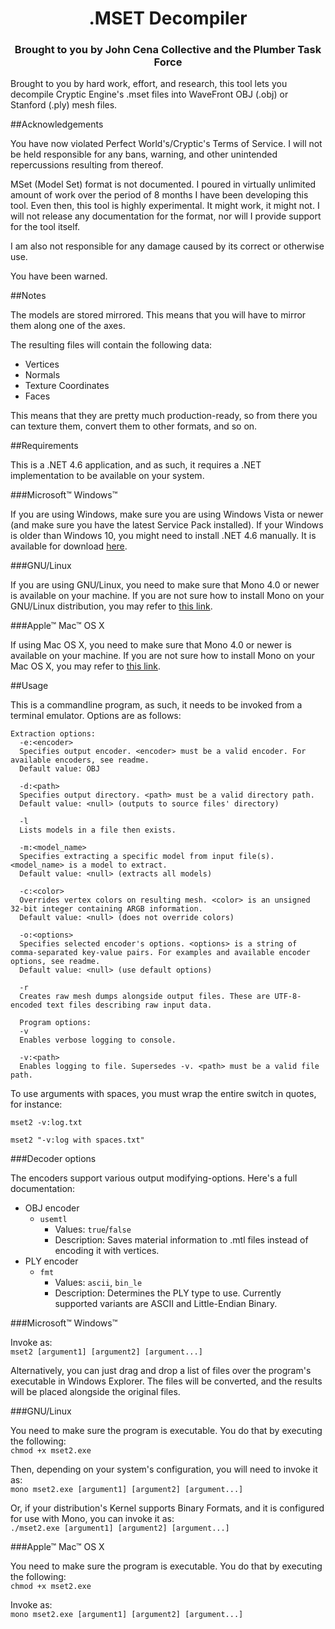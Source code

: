 <h1 style="text-align: center;">.MSET Decompiler</h1>
<h3 style="text-align: center;">Brought to you by John Cena Collective and the Plumber Task Force</h3>

Brought to you by hard work, effort, and research, this tool lets you decompile Cryptic Engine's .mset files into WaveFront OBJ (.obj) or Stanford (.ply) mesh files.

##Acknowledgements

You have now violated Perfect World's/Cryptic's Terms of Service. I will not be held responsible for any bans, warning, and other unintended repercussions resulting from thereof.

MSet (Model Set) format is not documented. I poured in virtually unlimited amount of work over the period of 8 months I have been developing this tool. Even then, this tool is highly experimental. It might work, it might not. I will not release any documentation for the format, nor will I provide support for the tool itself.

I am also not responsible for any damage caused by its correct or otherwise use.

You have been warned.

##Notes

The models are stored mirrored. This means that you will have to mirror them along one of the axes.

The resulting files will contain the following data:

* Vertices
* Normals
* Texture Coordinates
* Faces

This means that they are pretty much production-ready, so from there you can texture them, convert them to other formats, and so on.

##Requirements

This is a .NET 4.6 application, and as such, it requires a .NET implementation to be available on your system.

###Microsoft™ Windows™

If you are using Windows, make sure you are using Windows Vista or newer (and make sure you have the latest Service Pack installed). If your Windows is older than Windows 10, you might need to install .NET 4.6 manually. It is available for download [here](https://www.microsoft.com/en-us/download/details.aspx?id=48130).

###GNU/Linux

If you are using GNU/Linux, you need to make sure that Mono 4.0 or newer is available on your machine. If you are not sure how to install Mono on your GNU/Linux distribution, you may refer to [this link](http://www.mono-project.com/docs/getting-started/install/linux/).

###Apple™ Mac™ OS X

If using Mac OS X, you need to make sure that Mono 4.0 or newer is available on your machine. If you are not sure how to install Mono on your Mac OS X, you may refer to [this link](http://www.mono-project.com/docs/getting-started/install/mac/).

##Usage

This is a commandline program, as such, it needs to be invoked from a terminal emulator. Options are as follows:

    Extraction options:
      -e:<encoder>
      Specifies output encoder. <encoder> must be a valid encoder. For available encoders, see readme.
      Default value: OBJ
      
      -d:<path>
      Specifies output directory. <path> must be a valid directory path.
      Default value: <null> (outputs to source files' directory)
      
      -l
      Lists models in a file then exists.
      
      -m:<model_name>
      Specifies extracting a specific model from input file(s). <model_name> is a model to extract.
      Default value: <null> (extracts all models)
      
      -c:<color>
      Overrides vertex colors on resulting mesh. <color> is an unsigned 32-bit integer containing ARGB information.
      Default value: <null> (does not override colors)
      
      -o:<options>
      Specifies selected encoder's options. <options> is a string of comma-separated key-value pairs. For examples and available encoder options, see readme.
      Default value: <null> (use default options)

      -r
      Creates raw mesh dumps alongside output files. These are UTF-8-encoded text files describing raw input data.
      
      Program options:
      -v
      Enables verbose logging to console.
      
      -v:<path>
      Enables logging to file. Supersedes -v. <path> must be a valid file path.

To use arguments with spaces, you must wrap the entire switch in quotes, for instance:

`mset2 -v:log.txt`

`mset2 "-v:log with spaces.txt"`

###Decoder options

The encoders support various output modifying-options. Here's a full documentation:

* OBJ encoder
   * `usemtl`
      * Values: `true`/`false`
	  * Description: Saves material information to .mtl files instead of encoding it with vertices.
* PLY encoder
   * `fmt`
      * Values: `ascii`, `bin_le`
	  * Description: Determines the PLY type to use. Currently supported variants are ASCII and Little-Endian Binary.

###Microsoft™ Windows™

Invoke as:<br>
`mset2 [argument1] [argument2] [argument...]`

Alternatively, you can just drag and drop a list of files over the program's executable in Windows Explorer. The files will be converted, and the results will be placed alongside the original files.

###GNU/Linux

You need to make sure the program is executable. You do that by executing the following:<br>
`chmod +x mset2.exe`

Then, depending on your system's configuration, you will need to invoke it as:<br>
`mono mset2.exe [argument1] [argument2] [argument...]`

Or, if your distribution's Kernel supports Binary Formats, and it is configured for use with Mono, you can invoke it as:<br>
`./mset2.exe [argument1] [argument2] [argument...]`

###Apple™ Mac™ OS X

You need to make sure the program is executable. You do that by executing the following:<br>
`chmod +x mset2.exe`

Invoke as:<br>
`mono mset2.exe [argument1] [argument2] [argument...]`